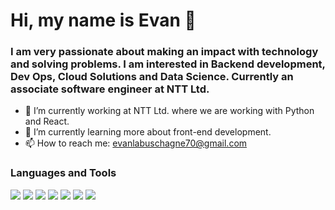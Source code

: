 # Hi, my name is Evan 👋
### I am very passionate about making an impact with technology and solving problems. I am interested in Backend development, Dev Ops, Cloud Solutions and Data Science. Currently an associate software engineer at NTT Ltd.

- 🔭 I’m currently working at NTT Ltd. where we are working with Python and React.
- 🌱 I’m currently learning more about front-end development.
- 📫 How to reach me: evanlabuschagne70@gmail.com 

<h3 align='left'>Languages and Tools</h3>

<p align='left'>
<a href="https://www.python.org"><img src="https://user-images.githubusercontent.com/36800222/200190403-05f5fdb2-a451-456a-a562-fbb8e6deaeba.svg"></a>
<a href="https://www.java.com/"><img src="https://user-images.githubusercontent.com/36800222/200190575-4993c88e-d602-4a54-ab25-23b5fde75b91.svg"></a>
<a href="https://www.javascript.com/"><img src="https://user-images.githubusercontent.com/36800222/200190639-f49e5c16-1097-49ed-a88a-dd97d8866881.svg"></a>
<img src="https://user-images.githubusercontent.com/36800222/200190754-b6aa8eaf-8d0f-4b73-99e4-d93cf00dd590.svg">
<img src="https://user-images.githubusercontent.com/36800222/200190798-4044dc8b-de05-4841-9573-d79db54e00f5.svg">
<a href="https://www.mysql.com/"><img src="https://user-images.githubusercontent.com/36800222/200190870-7416bfc5-b3ba-44c1-bc9c-ddf0a666ff66.svg"></a>
<img src="https://user-images.githubusercontent.com/36800222/200191015-3f069c1e-d308-4bf2-8f5b-b75fbe7fbb84.svg">
</p>
